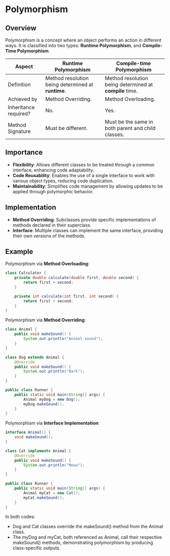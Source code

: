 # Polymorphism

## Overview
Polymorphism is a concept where an object performs an action in different ways.
It is classified into two types: **Runtime Polymorphism**, and **Compile-Time Polymorphism**.

| Aspect                | Runtime Polymorphism                               | Compile-time Polymorphism                               |
|-----------------------|----------------------------------------------------|---------------------------------------------------------|
| Definition            | Method resolution being determined at **runtime**. | Method resolution being determined at **compile** time. |
| Achieved by           | Method Overriding.                                 | Method Overloading.                                     |
| Inheritance required? | No.                                                | Yes.                                                    |
| Method Signature      | Must be different.                                 | Must be the same in both parent and child classes.      |

## Importance
- **Flexibility**: Allows different classes to be treated through a common interface, enhancing code adaptability.
- **Code Reusability**: Enables the use of a single interface to work with various object types, reducing code duplication.
- **Maintainability**: Simplifies code management by allowing updates to be applied through polymorphic behavior.

## Implementation
- **Method Overriding**: Subclasses provide specific implementations of methods declared in their superclass.
- **Interface**: Multiple classes can implement the same interface, providing their own versions of the methods.

## Example
Polymorphism via **Method Overloading**:
```java
class Calculator {
    private double calculate(double first, double second) {
        return first + second;
    }

    private int calculate(int first, int second) {
        return first + second;
    }
}
```
Polymorphism via **Method Overriding**:
```java
class Animal {
    public void makeSound() {
        System.out.println("Animal sound");
    }
}

class Dog extends Animal {
    @Override
    public void makeSound() {
        System.out.println("Bark");
    }
}

public class Runner {
    public static void main(String[] args) {
        Animal myDog = new Dog();
        myDog.makeSound();
    }
}
```
Polymorphism via **Interface Implementation**:
```java
interface Animal() {
    void makeSound();
}

class Cat implements Animal {
    @Override
    public void makeSound() {
        System.out.println("Meow");
    }
}

public class Runner {
    public static void main(String[] args) {
        Animal myCat = new Cat();
        myCat.makeSound();
    }
}
```
In both codes:
- Dog and Cat classes override the makeSound() method from the Animal class.
- The myDog and myCat, both referenced as Animal, call their respective makeSound() methods, demonstrating polymorphism by producing class-specific outputs.
